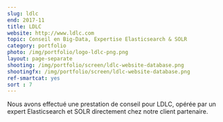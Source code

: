 ```yaml
---
slug: ldlc
end: 2017-11
title: LDLC
website: http://www.ldlc.com
topic: Conseil en Big-Data, Expertise Elasticsearch & SOLR
category: portfolio
photo: /img/portfolio/logo-ldlc-png.png
layout: page-separate
shooting: /img/portfolio/screen/ldlc-website-database.png
shootingfx: /img/portfolio/screen/ldlc-website-database.png
ref-smartcat: yes
sort : 7
---
```

Nous avons effectué une prestation de conseil pour LDLC, opérée par un expert Elasticsearch et SOLR directement chez notre client partenaire.